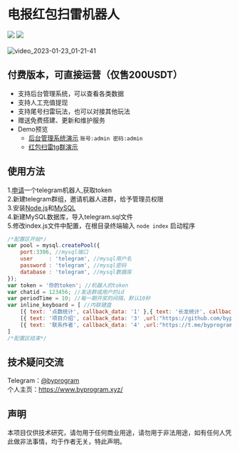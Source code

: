 # 电报红包扫雷机器人
[![](https://img.shields.io/badge/Author-byprogram-orange.svg)](https://github.com/byprogram)
[![](https://img.shields.io/badge/version-1.0-brightgreen.svg)]([https://github.com/byprogram/telegram-kuaisan-bot])<br>
<br>
![video_2023-01-23_01-21-41](https://user-images.githubusercontent.com/121013897/213930238-c64e31dd-0138-40f7-aa34-5648d21288ca.gif)

## 付费版本，可直接运营（仅售200USDT）
- 支持后台管理系统，可以查看各类数据<br>
- 支持人工充值提现
- 支持尾号扫雷玩法，也可以对接其他玩法
- 赠送免费搭建、更新和维护服务
- Demo预览
    - [后台管理系统演示](http://ksadmin.byprogram.xyz/) `账号:admin 密码:admin`<br>
    - [红包扫雷tg群演示](https://t.me/+nXgsczko7F03NzBl)
## 使用方法
1.[申请](https://t.me/BotFather)一个telegram机器人,获取token<br>
2.新建telegram群组，邀请机器人进群，给予管理员权限<br>
3.安装[Node.js](https://nodejs.org/en/)和[MySQL](https://www.mysql.com/)<br>
4.新建MySQL数据库，导入telegram.sql文件<br>
5.修改index.js文件中配置，在根目录终端输入 `node index` 启动程序<br>
``` javascript
/*配置区开始*/
var pool = mysql.createPool({
    port:3306, //mysql端口
    user     : 'telegram', //mysql用户名
    password : 'telegram', //mysql密码
    database : 'telegram', //mysql数据库
});
var token = '你的token'; //机器人的token
var chatid = 123456; //发送群或用户的id
var periodTime = 10; //每一期开奖的间隔，默认10秒
var inline_keyboard = [ //内联键盘
    [{ text: '点数统计', callback_data: '1' },{ text: '长龙统计', callback_data: '2' }], 
    [{ text: '项目介绍', callback_data: '3' ,url:"https://github.com/byprogram/telegram-kuaisan-bot-v1.0"}],
    [{ text: '联系作者', callback_data: '4' ,url:"https://t.me/byprogram"}]
]
/*配置区结束*/
```
## 技术疑问交流
Telegram：[@byprogram](https://t.me/byprogram)<br>
个人主页：https://www.byprogram.xyz/
## 声明
本项目仅供技术研究，请勿用于任何商业用途，请勿用于非法用途，如有任何人凭此做非法事情，均于作者无关，特此声明。
